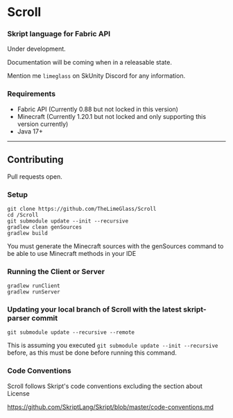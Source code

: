# Scroll
### Skript language for Fabric API

Under development.

Documentation will be coming when in a releasable state.

Mention me `limeglass` on SkUnity Discord for any information.

### Requirements
- Fabric API (Currently 0.88 but not locked in this version)
- Minecraft (Currently 1.20.1 but not locked and only supporting this version currently)
- Java 17+

---

## Contributing

Pull requests open.

### Setup
```
git clone https://github.com/TheLimeGlass/Scroll
cd /Scroll
git submodule update --init --recursive
gradlew clean genSources
gradlew build
```
You must generate the Minecraft sources with the genSources command to be able to use Minecraft methods in your IDE

### Running the Client or Server
```
gradlew runClient
gradlew runServer
```

### Updating your local branch of Scroll with the latest skript-parser commit
```
git submodule update --recursive --remote
```
This is assuming you executed `git submodule update --init --recursive` before, as this must be done before running this command.

### Code Conventions
Scroll follows Skript's code conventions excluding the section about License

https://github.com/SkriptLang/Skript/blob/master/code-conventions.md
